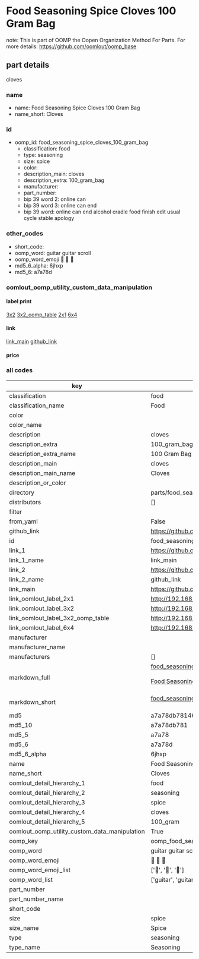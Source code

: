 # Food Seasoning Spice Cloves 100 Gram Bag  

note: This is part of OOMP the Oopen Organization Method For Parts. For more details: https://github.com/oomlout/oomp_base

##  part details



cloves

### name
* name: Food Seasoning Spice Cloves 100 Gram Bag
* name_short: Cloves
### id
* oomp_id: food_seasoning_spice_cloves_100_gram_bag
  * classification: food
  * type: seasoning
  * size: spice
  * color: 
  * description_main: cloves
  * description_extra: 100_gram_bag
  * manufacturer: 
  * part_number: 
  * bip 39 word 2: online can
  * bip 39 word 3: online can end
  * bip 39 word: online can end alcohol cradle food finish edit usual cycle stable apology

### other_codes
* short_code: 
* oomp_word: guitar guitar scroll
* oomp_word_emoji :guitar: :guitar: :scroll:
* md5_6_alpha: 6jhxp
* md5_6: a7a78d






### oomlout_oomp_utility_custom_data_manipulation
#### label print
[3x2](http://192.168.1.245:1112/?label=oomp%206jhxp)
[3x2_oomp_table](http://192.168.1.107:1112/?label=oomp%206jhxp)
[2x1](http://192.168.1.242:1112/?label=oomp%206jhxp)
[6x4](http://192.168.1.55:1112/?label=oomp%206jhxp)    

#### link

[link_main](https://github.com/oomlout/oomlout_oomp_current_version_messy/tree/main/parts/food_seasoning_spice_cloves_100_gram_bag) [github_link](https://github.com/oomlout/oomlout_oomp_part_src/tree/main/parts/food_seasoning_spice_cloves_100_gram_bag)                             

#### price







### all codes 
| key | value |  
| --- | --- |  
| classification | food |  
| classification_name | Food |  
| color |  |  
| color_name |  |  
| description | cloves |  
| description_extra | 100_gram_bag |  
| description_extra_name | 100 Gram Bag |  
| description_main | cloves |  
| description_main_name | Cloves |  
| description_or_color |   |  
| directory | parts/food_seasoning_spice_cloves_100_gram_bag |  
| distributors | [] |  
| filter |  |  
| from_yaml | False |  
| github_link | https://github.com/oomlout/oomlout_oomp_part_src/tree/main/parts/food_seasoning_spice_cloves_100_gram_bag |  
| id | food_seasoning_spice_cloves_100_gram_bag |  
| link_1 | https://github.com/oomlout/oomlout_oomp_current_version_messy/tree/main/parts/food_seasoning_spice_cloves_100_gram_bag |  
| link_1_name | link_main |  
| link_2 | https://github.com/oomlout/oomlout_oomp_part_src/tree/main/parts/food_seasoning_spice_cloves_100_gram_bag |  
| link_2_name | github_link |  
| link_main | https://github.com/oomlout/oomlout_oomp_current_version_messy/tree/main/parts/food_seasoning_spice_cloves_100_gram_bag |  
| link_oomlout_label_2x1 | http://192.168.1.242:1112/?label=oomp%206jhxp |  
| link_oomlout_label_3x2 | http://192.168.1.245:1112/?label=oomp%206jhxp |  
| link_oomlout_label_3x2_oomp_table | http://192.168.1.107:1112/?label=oomp%206jhxp |  
| link_oomlout_label_6x4 | http://192.168.1.55:1112/?label=oomp%206jhxp |  
| manufacturer |  |  
| manufacturer_name |  |  
| manufacturers | [] |  
| markdown_full | [food_seasoning_spice_cloves_100_gram_bag](https://github.com/oomlout/oomlout_oomp_current_version_messy/tree/main/parts/food_seasoning_spice_cloves_100_gram_bag)<br>[](https://github.com/oomlout/oomlout_oomp_current_version_messy/tree/main/parts/food_seasoning_spice_cloves_100_gram_bag)<br>[Food Seasoning Spice Cloves 100 Gram Bag](https://github.com/oomlout/oomlout_oomp_current_version_messy/tree/main/parts/food_seasoning_spice_cloves_100_gram_bag)<br><br> |  
| markdown_short | [food_seasoning_spice_cloves_100_gram_bag](https://github.com/oomlout/oomlout_oomp_current_version_messy/tree/main/parts/food_seasoning_spice_cloves_100_gram_bag)<br><br> |  
| md5 | a7a78db781466ae16b18f06093083cd7 |  
| md5_10 | a7a78db781 |  
| md5_5 | a7a78 |  
| md5_6 | a7a78d |  
| md5_6_alpha | 6jhxp |  
| name | Food Seasoning Spice Cloves 100 Gram Bag |  
| name_short | Cloves |  
| oomlout_detail_hierarchy_1 | food |  
| oomlout_detail_hierarchy_2 | seasoning |  
| oomlout_detail_hierarchy_3 | spice |  
| oomlout_detail_hierarchy_4 | cloves |  
| oomlout_detail_hierarchy_5 | 100_gram |  
| oomlout_oomp_utility_custom_data_manipulation | True |  
| oomp_key | oomp_food_seasoning_spice_cloves_100_gram_bag |  
| oomp_word | guitar guitar scroll |  
| oomp_word_emoji | :guitar: :guitar: :scroll: |  
| oomp_word_emoji_list | [':guitar:', ':guitar:', ':scroll:'] |  
| oomp_word_list | ['guitar', 'guitar', 'scroll'] |  
| part_number |  |  
| part_number_name |  |  
| short_code |  |  
| size | spice |  
| size_name | Spice |  
| type | seasoning |  
| type_name | Seasoning |  

